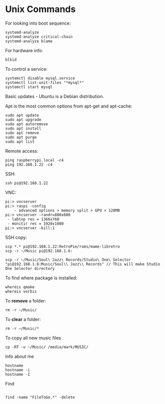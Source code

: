 # Unix Commands

For looking into boot sequence:

```
systemd-analyze
systemd-analyze critical-chain
systemd-analyze blame 
```

For hardware info:

```
blkid
```

To control a service:

```
systemctl disable mysql.service
systemctl list-unit-files "*mysql*"
systemctl start mysql
```

Basic updates  - Ubuntu is a Debian distribution. 

Apt is the most common options from apt-get and apt-cache:

```
sudo apt update
sudo apt upgrade
sudo apt autoremove
sudo apt install
sudo apt remove
sudo apt purge
sudo apt list	
```

Remote access:

```
ping raspberrypi.local -c4
ping 192.168.1.22 -c4
```

SSH:

```
ssh pi@192.168.1.22
```

VNC:

```
pi:> vncserver
pi:> raspi -config
	- advanced options > memory split > GPU > 128MB
pi:> vncserver -randr=800x600
 - labtop res = 1366x768
 - monitir res = 1920x1080
pi:> vncserver -kill:1
```

SSH copy:

```
scp *.* pi@192.168.1.22:RetroPie/roms/mame-libretro
scp -r ~/Music pi@192.168.1.6:

scp -r ~/Music/Soul\ Jazz\ Records/Studio\ One\ Selector "pi@192.168.1.6:Music/Soul\\ Jazz\\ Records" // This will make Studio One Selector directory
```

To find where package is installed:

```
whereis qmake
whereis vorbis
```

To **remove** a folder:

```
rm -r ~/Music/
```

To **clear** a folder:

```
rm -r ~/Music/*
```

To copy all new music files

```
cp -RT -u ~/Music/ /media/mark/MUSIC/
```

Info about me 

```
hostname
hostname -i
hostname -I
```

Find

```

find -name "FileToGo.*" -delete
```

